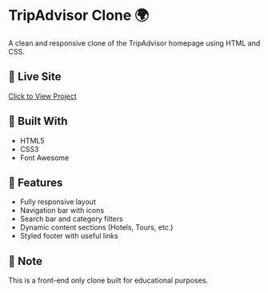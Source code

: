 # TripAdvisor Clone 🌍

A clean and responsive clone of the TripAdvisor homepage using HTML and CSS.

## 🚀 Live Site
[Click to View Project](https://antonyjiniroser.github.io/tripadvisor-clone/)

## 🔧 Built With
- HTML5
- CSS3
- Font Awesome

## 📁 Features
- Fully responsive layout
- Navigation bar with icons
- Search bar and category filters
- Dynamic content sections (Hotels, Tours, etc.)
- Styled footer with useful links


## 📌 Note
This is a front-end only clone built for educational purposes.
